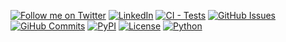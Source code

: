 [![Follow me on Twitter](https://img.shields.io/badge/Follow-@zakki_edelo-blue?logo=x&logoColor=white&style=flat)](https://twitter.com/zakki_edelo)
[![LinkedIn](https://img.shields.io/badge/LinkedIn-arham_zakki-0A66C2?style=flat&logo=linkedin)](https://www.linkedin.com/in/arhamzakki)
[![CI - Tests](https://github.com/bgjx/lqt-moment-magnitude/actions/workflows/ci-cd.yml/badge.svg)](https://github.com/bgjx/lqt-moment-magnitude/actions/workflows/ci-cd.yml)
[![GitHub Issues](https://img.shields.io/github/issues/bgjx/lqt-moment-magnitude?style=flat)](https://github.com/bgjx/lqt-moment-magnitude/issues)
[![GiHub Commits](https;//img.shields.io/github/last-commit/bgjx/lqt-moment-magnitude?style=glat)](https://github.com/bgjx/lqt-moment-magnitude/commits/main/)
[![PyPI](https://img.shields.io/pypi/v/lqtmoment?style=flat$logo=pypi)](https://pypi.org/project/lqtmoment/)
[![License](https://img.shields.io/badge/License-MIT-green?style=flat)](https://opensource.org/licenses/MIT)
[![Python](https://img.shields.io/badge/Python-3.8%2B-blue?style=flat&logo=python)](https://www.python.org/)